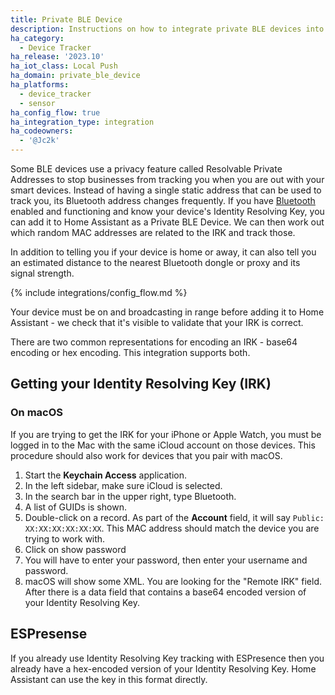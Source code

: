 ```yaml
---
title: Private BLE Device
description: Instructions on how to integrate private BLE devices into Home Assistant.
ha_category:
  - Device Tracker
ha_release: '2023.10'
ha_iot_class: Local Push
ha_domain: private_ble_device
ha_platforms:
  - device_tracker
  - sensor
ha_config_flow: true
ha_integration_type: integration
ha_codeowners:
  - '@Jc2k'
---
```


Some BLE devices use a privacy feature called Resolvable Private Addresses to stop businesses from tracking you when you are out with your smart devices. Instead of having a single static address that can be used to track you, its Bluetooth address changes frequently. If you have [Bluetooth](/integrations/bluetooth) enabled and functioning and know your device's Identity Resolving Key, you can add it to Home Assistant as a Private BLE Device. We can then work out which random MAC addresses are related to the IRK and track those.

In addition to telling you if your device is home or away, it can also tell you an estimated distance to the nearest Bluetooth dongle or proxy and its signal strength.

{% include integrations/config_flow.md %}

Your device must be on and broadcasting in range before adding it to Home Assistant - we check that it's visible to validate that your IRK is correct.

There are two common representations for encoding an IRK - base64 encoding or hex encoding. This integration supports both.

## Getting your Identity Resolving Key (IRK)

### On macOS

If you are trying to get the IRK for your iPhone or Apple Watch, you must be logged in to the Mac with the same iCloud account on those devices. This procedure should also work for devices that you pair with macOS.

1. Start the **Keychain Access** application.
2. In the left sidebar, make sure iCloud is selected.
3. In the search bar in the upper right, type Bluetooth.
4. A list of GUIDs is shown.
5. Double-click on a record. As part of the **Account** field, it will say `Public: XX:XX:XX:XX:XX:XX`. This MAC address should match the device you are trying to work with.
6. Click on show password
7. You will have to enter your password, then enter your username and password.
8. macOS will show some XML. You are looking for the "Remote IRK" field. After there is a data field that contains a base64 encoded version of your Identity Resolving Key.

## ESPresense

If you already use Identity Resolving Key tracking with ESPresence then you already have a hex-encoded version of your Identity Resolving Key. Home Assistant can use the key in this format directly.
